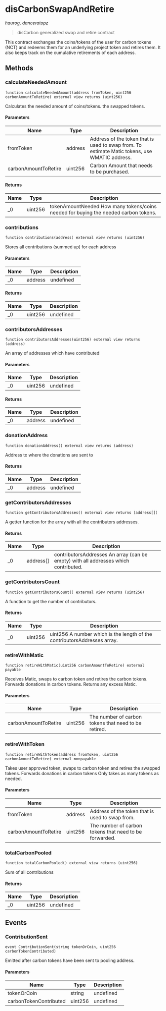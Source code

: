 # disCarbonSwapAndRetire

*haurog, danceratopz*

> disCarbon generalized swap and retire contract

This contract exchanges the coins/tokens of the user for carbon         tokens (NCT) and redeems them for an underlying project token and         retires them. It also keeps track on the cumulative retirements of         each address.



## Methods

### calculateNeededAmount

```solidity
function calculateNeededAmount(address fromToken, uint256 carbonAmountToRetire) external view returns (uint256)
```

Calculates the needed amount of coins/tokens.         the swapped tokens.



#### Parameters

| Name | Type | Description |
|---|---|---|
| fromToken | address | Address of the token that is used to swap from.        To estimate Matic tokens, use WMATIC address. |
| carbonAmountToRetire | uint256 | Carbon Amount that needs to be purchased. |

#### Returns

| Name | Type | Description |
|---|---|---|
| _0 | uint256 | tokenAmountNeeded How many tokens/coins needed for buying the needed         carbon tokens. |

### contributions

```solidity
function contributions(address) external view returns (uint256)
```

Stores all contributions (summed up) for each address



#### Parameters

| Name | Type | Description |
|---|---|---|
| _0 | address | undefined |

#### Returns

| Name | Type | Description |
|---|---|---|
| _0 | uint256 | undefined |

### contributorsAddresses

```solidity
function contributorsAddresses(uint256) external view returns (address)
```

An array of addresses which have contributed



#### Parameters

| Name | Type | Description |
|---|---|---|
| _0 | uint256 | undefined |

#### Returns

| Name | Type | Description |
|---|---|---|
| _0 | address | undefined |

### donationAddress

```solidity
function donationAddress() external view returns (address)
```

Address to where the donations are sent to




#### Returns

| Name | Type | Description |
|---|---|---|
| _0 | address | undefined |

### getContributorsAddresses

```solidity
function getContributorsAddresses() external view returns (address[])
```

A getter function for the array with all the contributors addresses.




#### Returns

| Name | Type | Description |
|---|---|---|
| _0 | address[] | contributorsAddresses An array (can be empty) with all addresses which contributed. |

### getContributorsCount

```solidity
function getContributorsCount() external view returns (uint256)
```

A function to get the number of contributors.




#### Returns

| Name | Type | Description |
|---|---|---|
| _0 | uint256 | uint256 A number which is the length of the contributorsAddresses array. |

### retireWithMatic

```solidity
function retireWithMatic(uint256 carbonAmountToRetire) external payable
```

Receives Matic, swaps to carbon token and retires the carbon         tokens. Forwards donations in carbon tokens. Returns any excess Matic.



#### Parameters

| Name | Type | Description |
|---|---|---|
| carbonAmountToRetire | uint256 | The number of carbon tokens that need to be retired. |

### retireWithToken

```solidity
function retireWithToken(address fromToken, uint256 carbonAmountToRetire) external nonpayable
```

Takes user approved token, swaps to carbon token and retires         the swapped tokens. Forwards donations in carbon tokens Only         takes as many tokens as needed.



#### Parameters

| Name | Type | Description |
|---|---|---|
| fromToken | address | Address of the token that is used to swap from. |
| carbonAmountToRetire | uint256 | The number of carbon tokens that need to be forwarded. |

### totalCarbonPooled

```solidity
function totalCarbonPooled() external view returns (uint256)
```

Sum of all contributions




#### Returns

| Name | Type | Description |
|---|---|---|
| _0 | uint256 | undefined |



## Events

### ContributionSent

```solidity
event ContributionSent(string tokenOrCoin, uint256 carbonTokenContributed)
```

Emitted after carbon tokens have been sent to pooling address.



#### Parameters

| Name | Type | Description |
|---|---|---|
| tokenOrCoin  | string | undefined |
| carbonTokenContributed  | uint256 | undefined |



